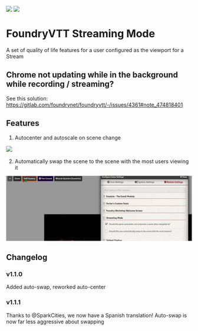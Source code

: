 ![](https://img.shields.io/badge/Foundry-v0.7.1-informational)
[![](https://img.shields.io/badge/Buy%20Me%20A%20Coffee-%243-orange)](https://www.buymeacoffee.com/T2tZvWJ)


# FoundryVTT Streaming Mode

A set of quality of life features for a user configured as the viewport for a Stream

## Chrome not updating while in the background while recording / streaming?

See this solution: https://gitlab.com/foundrynet/foundryvtt/-/issues/4361#note_474818401

## Features

1) Autocenter and autoscale on scene change

![](./autocenter.gif)

2) Automatically swap the scene to the scene with the most users viewing it

![](./autoswap.gif)

## Changelog

### v1.1.0

Added auto-swap, reworked auto-center

### v1.1.1

Thanks to @SparkCities, we now have a Spanish translation!
Auto-swap is now far less aggressive about swapping
